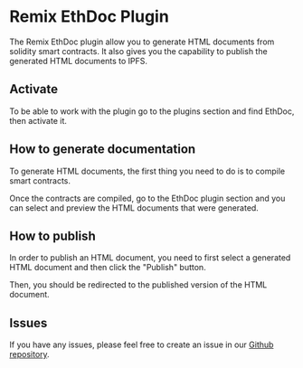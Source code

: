 # Remix EthDoc Plugin

The Remix EthDoc plugin allow you to generate HTML documents from solidity smart contracts. It also gives you the capability to publish the generated HTML documents to IPFS.

## Activate

To be able to work with the plugin go to the plugins section and find EthDoc, then activate it.

## How to generate documentation

To generate HTML documents, the first thing you need to do is to compile smart contracts.

Once the contracts are compiled, go to the EthDoc plugin section and you can select and preview the HTML documents that were generated.

## How to publish

In order to publish an HTML document, you need to first select a generated HTML document and then click the "Publish" button.

Then, you should be redirected to the published version of the HTML document.

## Issues

If you have any issues, please feel free to create an issue in our [Github repository](https://github.com/Machinalabs/remix-ethdoc-plugin/issues).